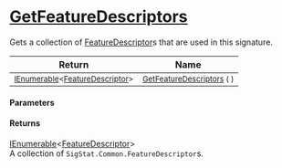 # [GetFeatureDescriptors](./Signature--GetFeatureDescriptors.md)

Gets a collection of [FeatureDescriptor](/SigStat/Common/FeatureDescriptor.md)s that are used in this signature.

| Return | Name | 
| --- | --- | 
| <sub>[IEnumerable](https://docs.microsoft.com/en-us/dotnet/api/System.Collections.Generic.IEnumerable-1)\<[FeatureDescriptor](./../FeatureDescriptor.md)></sub> | <sub>[GetFeatureDescriptors](./Signature--GetFeatureDescriptors.md) (  )</sub> | 


#### Parameters

#### Returns
[IEnumerable](https://docs.microsoft.com/en-us/dotnet/api/System.Collections.Generic.IEnumerable-1)\<[FeatureDescriptor](./../FeatureDescriptor.md)><br>
A collection of `SigStat.Common.FeatureDescriptor`s.
